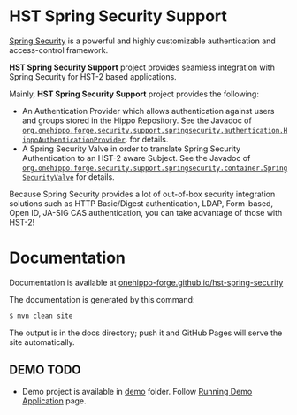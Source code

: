 
# HST Spring Security Support

[Spring Security](http://projects.spring.io/spring-security/) is a powerful and highly customizable authentication
and access-control framework.

**HST Spring Security Support** project provides seamless integration with Spring Security for HST-2 based applications.

Mainly, **HST Spring Security Support** project provides the following:

- An Authentication Provider which allows authentication against users and groups stored in the Hippo Repository.
  See the Javadoc of [```org.onehippo.forge.security.support.springsecurity.authentication.HippoAuthenticationProvider```](src/main/java/org/onehippo/forge/security/support/springsecurity/authentication/HippoAuthenticationProvider.java).
  for details.
- A Spring Security Valve in order to translate Spring Security Authentication to an HST-2 aware Subject.
  See the Javadoc of [```org.onehippo.forge.security.support.springsecurity.container.SpringSecurityValve```](src/main/java/org/onehippo/forge/security/support/springsecurity/container/SpringSecurityValve.java) for details.

Because Spring Security provides a lot of out-of-box security integration solutions such as HTTP Basic/Digest authentication, LDAP, Form-based, Open ID, JA-SIG CAS authentication, you can take advantage of those with HST-2! 

# Documentation 

Documentation is available at [onehippo-forge.github.io/hst-spring-security](https://onehippo-forge.github.io/hst-spring-security)

The documentation is generated by this command:

```bash
$ mvn clean site
```

The output is in the docs directory; push it and GitHub Pages will serve the site automatically. 


## DEMO TODO

- Demo project is available in [demo](demo/) folder. Follow [Running Demo Application](https://onehippo-forge.github.io/hst-spring-security/runningdemo.html) page.
